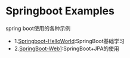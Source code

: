 # Springboot Examples

<p> spring boot使用的各种示例</p>
<ul>
   <li>
    1.<a href="https://github.com/AmyZhangHqin/Springboot/tree/master/Springboot-HelloWorld" >Springboot-HelloWorld</a>:SpringBoot基础学习    </li>
  <li>
    2.<a href="https://github.com/AmyZhangHqin/Springboot/tree/master/SpringBoot-Web1" >SpringBoot-Web1</a>:SpringBoot+JPA的使用
  </li> 
</ul>  

